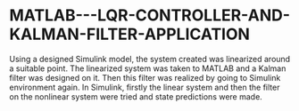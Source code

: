 # MATLAB---LQR-CONTROLLER-AND-KALMAN-FILTER-APPLICATION
Using a designed Simulink model, the system created was linearized around a suitable point. The linearized system was taken to MATLAB and a Kalman filter was designed on it. Then this filter was realized by going to Simulink environment again. In Simulink, firstly the linear system and then the filter on the nonlinear system were tried and state predictions were made.
